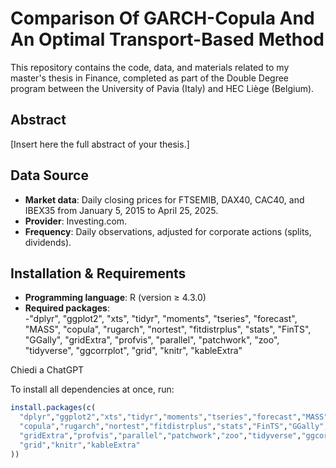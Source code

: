 # Comparison Of GARCH-Copula And An Optimal Transport-Based Method

This repository contains the code, data, and materials related to my master's thesis in Finance, completed as part of the Double Degree program between the University of Pavia (Italy) and HEC Liège (Belgium).

## Abstract
[Insert here the full abstract of your thesis.]

## Data Source
- **Market data**: Daily closing prices for FTSEMIB, DAX40, CAC40, and IBEX35 from January 5, 2015 to April 25, 2025.  
- **Provider**: Investing.com.  
- **Frequency**: Daily observations, adjusted for corporate actions (splits, dividends).  

## Installation & Requirements
- **Programming language**: R (version ≥ 4.3.0)  
- **Required packages**:  
-"dplyr", "ggplot2", "xts", "tidyr", "moments", "tseries", "forecast", "MASS", "copula", "rugarch", "nortest", "fitdistrplus", "stats", "FinTS", "GGally", "gridExtra", "profvis", "parallel", "patchwork", "zoo", "tidyverse", "ggcorrplot", "grid", "knitr", "kableExtra"





Chiedi a ChatGPT


To install all dependencies at once, run:
```r
install.packages(c(
  "dplyr","ggplot2","xts","tidyr","moments","tseries","forecast","MASS",
  "copula","rugarch","nortest","fitdistrplus","stats","FinTS","GGally",
  "gridExtra","profvis","parallel","patchwork","zoo","tidyverse","ggcorrplot",
  "grid","knitr","kableExtra"
))
